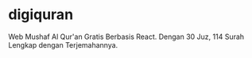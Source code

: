 # digiquran
Web Mushaf Al Qur'an Gratis Berbasis React. Dengan 30 Juz, 114 Surah Lengkap dengan Terjemahannya.
